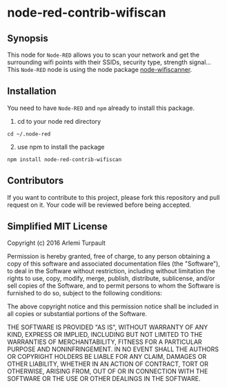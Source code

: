 # node-red-contrib-wifiscan

## Synopsis

This node for `Node-RED` allows you to scan your network and get the surrounding wifi points with their SSIDs, security type, strength signal... 
This `Node-RED` node is using the node package [node-wifiscanner](https://github.com/mauricesvay/node-wifiscanner "node-wifiscanner repo").

## Installation

You need to have `Node-RED` and `npm` already to install this package.
1. cd to your node red directory
``` 
cd ~/.node-red
```
2. use npm to install the package
```
npm install node-red-contrib-wifiscan
```

## Contributors

If you want to contribute to this project, please fork this repository and pull request on it. Your code will be reviewed before being accepted.  

## Simplified MIT License

Copyright (c) 2016 Arlemi Turpault

Permission is hereby granted, free of charge, to any person obtaining a copy of this software and associated documentation files (the "Software"), to deal in the Software without restriction, including without limitation the rights to use, copy, modify, merge, publish, distribute, sublicense, and/or sell copies of the Software, and to permit persons to whom the Software is furnished to do so, subject to the following conditions:

The above copyright notice and this permission notice shall be included in all copies or substantial portions of the Software.

THE SOFTWARE IS PROVIDED "AS IS", WITHOUT WARRANTY OF ANY KIND, EXPRESS OR IMPLIED, INCLUDING BUT NOT LIMITED TO THE WARRANTIES OF MERCHANTABILITY, FITNESS FOR A PARTICULAR PURPOSE AND NONINFRINGEMENT. IN NO EVENT SHALL THE AUTHORS OR COPYRIGHT HOLDERS BE LIABLE FOR ANY CLAIM, DAMAGES OR OTHER LIABILITY, WHETHER IN AN ACTION OF CONTRACT, TORT OR OTHERWISE, ARISING FROM, OUT OF OR IN CONNECTION WITH THE SOFTWARE OR THE USE OR OTHER DEALINGS IN THE SOFTWARE.